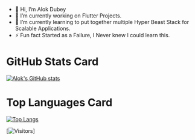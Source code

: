 - 👋 Hi, I’m Alok Dubey
- 🔭 I’m currently working on Flutter Projects.
- 🌱 I’m currently learning to put together multiple Hyper Beast Stack for Scalable Applications.
- ⚡ Fun fact Started as a Failure, I Never knew I could learn this.


# GitHub Stats Card

[![Alok's GitHub stats](https://github-readme-stats.vercel.app/api?username=alok2811&show_icons=true)](https://github.com/alok2811/github-readme-stats)

# Top Languages Card

[![Top Langs](https://github-readme-stats.vercel.app/api/top-langs/?username=alok2811)](https://github.com/alok2811/github-readme-stats)

[![Visitors](https://visitor-badge.glitch.me/badge?page_id=alok2811.alok2811)]


<!---
alok2811/alok2811 is a ✨ special ✨ repository because its `README.md` (this file) appears on your GitHub profile.
You can click the Preview link to take a look at your changes.
--->
